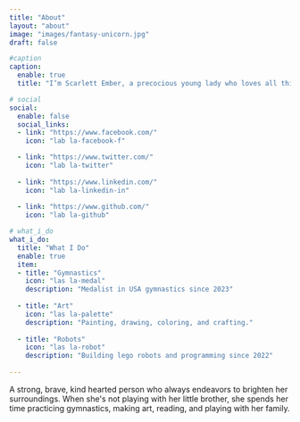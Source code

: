 ```yaml
---
title: "About"
layout: "about"
image: "images/fantasy-unicorn.jpg"
draft: false

#caption
caption:
  enable: true
  title: "I’m Scarlett Ember, a precocious young lady who loves all things gymnastics, art, and family."

# social
social:
  enable: false
  social_links:
  - link: "https://www.facebook.com/"
    icon: "lab la-facebook-f"

  - link: "https://www.twitter.com/"
    icon: "lab la-twitter"
    
  - link: "https://www.linkedin.com/"
    icon: "lab la-linkedin-in"
    
  - link: "https://www.github.com/"
    icon: "lab la-github"

# what_i_do
what_i_do:
  title: "What I Do"
  enable: true
  item:
  - title: "Gymnastics"
    icon: "las la-medal"
    description: "Medalist in USA gymnastics since 2023"
    
  - title: "Art"
    icon: "las la-palette"
    description: "Painting, drawing, coloring, and crafting."
    
  - title: "Robots"
    icon: "las la-robot"
    description: "Building lego robots and programming since 2022"
 
---
```

A strong, brave, kind hearted person who always endeavors to brighten her surroundings. When she's not playing with her little brother, she spends her time practicing gymnastics, making art, reading, and playing with her family.

